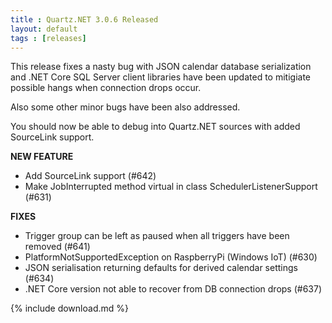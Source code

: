 ```yaml
---
title : Quartz.NET 3.0.6 Released
layout: default
tags : [releases]
---
```


This release fixes a nasty bug with JSON calendar database serialization and .NET Core SQL Server client libraries
have been updated to mitigiate possible hangs when connection drops occur.

Also some other minor bugs have been also addressed.

You should now be able to debug into Quartz.NET sources with added SourceLink support.

__NEW FEATURE__

* Add SourceLink support (#642)
* Make JobInterrupted method virtual in class SchedulerListenerSupport (#631)

__FIXES__

* Trigger group can be left as paused when all triggers have been removed (#641)
* PlatformNotSupportedException on RaspberryPi (Windows IoT) (#630)
* JSON serialisation returning defaults for derived calendar settings (#634)
* .NET Core version not able to recover from DB connection drops (#637)

{% include download.md %}
